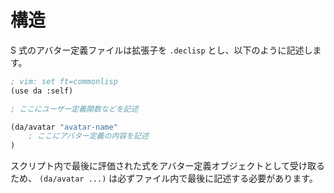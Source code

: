# 構造

S 式のアバター定義ファイルは拡張子を `.declisp` とし、以下のように記述します。

```scheme
; vim: set ft=commonlisp
(use da :self)

; ここにユーザー定義関数などを記述

(da/avatar "avatar-name"
    ; ここにアバター定義の内容を記述
)
```

スクリプト内で最後に評価された式をアバター定義オブジェクトとして受け取るため、 `(da/avatar ...)` は必ずファイル内で最後に記述する必要があります。
